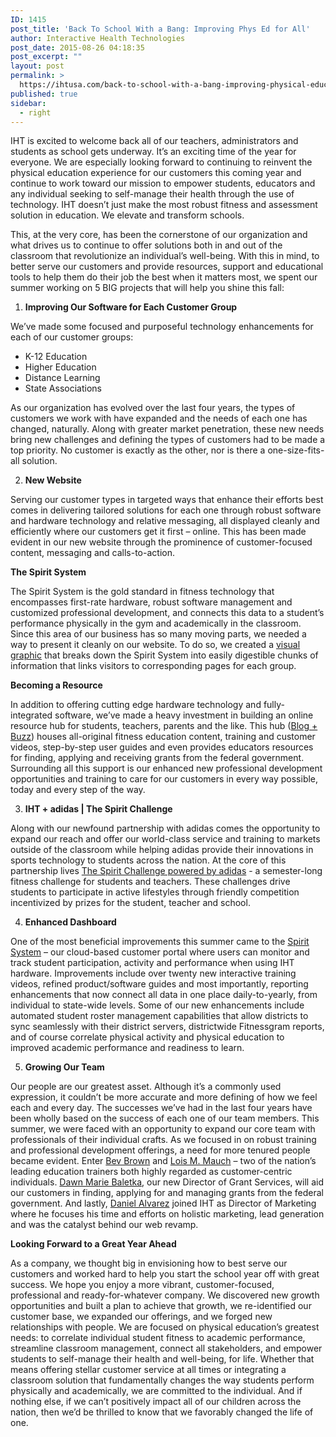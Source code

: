 ```yaml
---
ID: 1415
post_title: 'Back To School With a Bang: Improving Phys Ed for All'
author: Interactive Health Technologies
post_date: 2015-08-26 04:18:35
post_excerpt: ""
layout: post
permalink: >
  https://ihtusa.com/back-to-school-with-a-bang-improving-physical-education-for-all/
published: true
sidebar:
  - right
---
```

IHT is excited to welcome back all of our teachers, administrators and students as school gets underway. It’s an exciting time of the year for everyone. We are especially looking forward to continuing to reinvent the physical education experience for our customers this coming year and continue to work toward our mission to empower students, educators and any individual seeking to self-manage their health through the use of technology. IHT doesn’t just make the most robust fitness and assessment solution in education. We elevate and transform schools.

<!--more-->

This, at the very core, has been the cornerstone of our organization and what drives us to continue to offer solutions both in and out of the classroom that revolutionize an individual’s well-being. With this in mind, to better serve our customers and provide resources, support and educational tools to help them do their job the best when it matters most, we spent our summer working on 5 BIG projects that will help you shine this fall:
<ol>
	<li><strong> Improving Our Software for Each Customer Group</strong></li>
</ol>
We’ve made some focused and purposeful technology enhancements for each of our customer groups:
<ul>
	<li>K-12 Education</li>
	<li>Higher Education</li>
	<li>Distance Learning</li>
	<li>State Associations</li>
</ul>
As our organization has evolved over the last four years, the types of customers we work with have expanded and the needs of each one has changed, naturally. Along with greater market penetration, these new needs bring new challenges and defining the types of customers had to be made a top priority. No customer is exactly as the other, nor is there a one-size-fits-all solution.
<ol start="2">
	<li><strong> New Website</strong></li>
</ol>
Serving our customer types in targeted ways that enhance their efforts best comes in delivering tailored solutions for each one through robust software and hardware technology and relative messaging, all displayed cleanly and efficiently where our customers get it first – online. This has been made evident in our new website through the prominence of customer-focused content, messaging and calls-to-action.

<strong>The Spirit System</strong>

The Spirit System is the gold standard in fitness technology that encompasses first-rate hardware, robust software management and customized professional development, and connects this data to a student’s performance physically in the gym and academically in the classroom. Since this area of our business has so many moving parts, we needed a way to present it cleanly on our website. To do so, we created a <a href="https://ihtusa.com/spirit-system/" target="_blank">visual graphic</a> that breaks down the Spirit System into easily digestible chunks of information that links visitors to corresponding pages for each group.

<strong>Becoming a Resource</strong>

In addition to offering cutting edge hardware technology and fully-integrated software, we’ve made a heavy investment in building an online resource hub for students, teachers, parents and the like. This hub (<a href="https://ihtusa.com/resources/" target="_blank">Blog + Buzz</a>) houses all-original fitness education content, training and customer videos, step-by-step user guides and even provides educators resources for finding, applying and receiving grants from the federal government. Surrounding all this support is our enhanced new professional development opportunities and training to care for our customers in every way possible, today and every step of the way.
<ol start="3">
	<li><strong> IHT + adidas | The Spirit Challenge</strong></li>
</ol>
Along with our newfound partnership with adidas comes the opportunity to expand our reach and offer our world-class service and training to markets outside of the classroom while helping adidas provide their innovations in sports technology to students across the nation. At the core of this partnership lives <a href="https://ihtusa.com/adidas-spirit-challenge/" target="_blank">The Spirit Challenge powered by adidas</a> - a semester-long fitness challenge for students and teachers. These challenges drive students to participate in active lifestyles through friendly competition incentivized by prizes for the student, teacher and school.
<ol start="4">
	<li><strong> Enhanced Dashboard</strong></li>
</ol>
One of the most beneficial improvements this summer came to the <a href="https://www.ihtspirit.com/home" target="_blank">Spirit System</a> – our cloud-based customer portal where users can monitor and track student participation, activity and performance when using IHT hardware. Improvements include over twenty new interactive training videos, refined product/software guides and most importantly, reporting enhancements that now connect all data in one place daily-to-yearly, from individual to state-wide levels. Some of our new enhancements include automated student roster management capabilities that allow districts to sync seamlessly with their district servers, districtwide Fitnessgram reports, and of course correlate physical activity and physical education to improved academic performance and readiness to learn.
<ol start="5">
	<li><strong> Growing Our Team</strong></li>
</ol>
Our people are our greatest asset. Although it’s a commonly used expression, it couldn’t be more accurate and more defining of how we feel each and every day. The successes we’ve had in the last four years have been wholly based on the success of each one of our team members. This summer, we were faced with an opportunity to expand our core team with professionals of their individual crafts. As we focused in on robust training and professional development offerings, a need for more tenured people became evident. Enter <a href="https://ihtusa.com/core-team/bev-brown/" target="_blank">Bev Brown</a> and <a href="https://ihtusa.com/core-team/lois-mauch/" target="_blank">Lois M. Mauch</a> – two of the nation’s leading education trainers both highly regarded as customer-centric individuals. <a href="https://ihtusa.com/core-team/dawn-marie-baletka/" target="_blank">Dawn Marie Baletka</a>, our new Director of Grant Services, will aid our customers in finding, applying for and managing grants from the federal government. And lastly, <a href="https://ihtusa.com/core-team/daniel-alvarez/" target="_blank">Daniel Alvarez</a> joined IHT as Director of Marketing where he focuses his time and efforts on holistic marketing, lead generation and was the catalyst behind our web revamp.

<strong>Looking Forward to a Great Year Ahead</strong>

As a company, we thought big in envisioning how to best serve our customers and worked hard to help you start the school year off with great success. We hope you enjoy a more vibrant, customer-focused, professional and ready-for-whatever company. We discovered new growth opportunities and built a plan to achieve that growth, we re-identified our customer base, we expanded our offerings, and we forged new relationships with people. We are focused on physical education’s greatest needs: to correlate individual student fitness to academic performance, streamline classroom management, connect all stakeholders, and empower students to self-manage their health and well-being, for life. Whether that means offering stellar customer service at all times or integrating a classroom solution that fundamentally changes the way students perform physically and academically, we are committed to the individual. And if nothing else, if we can’t positively impact all of our children across the nation, then we’d be thrilled to know that we favorably changed the life of one.